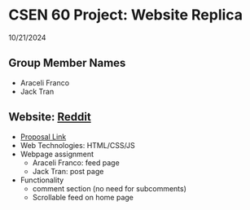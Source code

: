 # CSEN 60 Project: Website Replica
10/21/2024

## Group Member Names
- Araceli Franco
- Jack Tran

## Website: [Reddit](https://www.reddit.com/)
- [Proposal Link](https://docs.google.com/document/d/1Nw5haA8Ax6wp7Zh9afLYrXTtBnYWDYMzm4H3TQ0UEdU/edit?usp=sharing)
- Web Technologies: HTML/CSS/JS
- Webpage assignment
  - Araceli Franco: feed page
  - Jack Tran: post page
- Functionality
  - comment section (no need for subcomments)
  - Scrollable feed on home page
